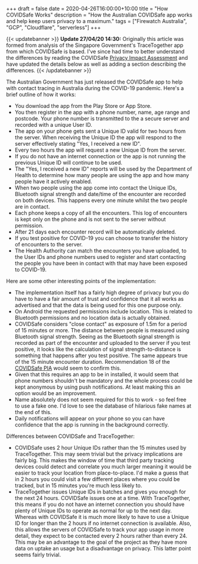 +++
draft = false
date = 2020-04-26T16:00:00+10:00
title = "How COVIDSafe Works"
description = "How the Australian COVIDSafe app works and help keep users privacy to a maximum."
tags = ["Firewatch Australia", "GCP", "Cloudflare", "serverless"]
+++

{{< updatebanner >}}
**Update 27/04/20 14:30:** Originally this article was formed from analysis of the Singapore Government's
TraceTogether app from which COVIDSafe is based. I've since had time to better understand the differences
by reading the COVIDSafe [Privacy Impact Assessment](https://www.health.gov.au/resources/publications/covidsafe-application-privacy-impact-assessment) and have updated the details below as well as adding a section describing the differences.
{{< /updatebanner >}}

The Australian Government has just released the COVIDSafe app to help with contact tracing in
Australia during the COVID-19 pandemic. Here's a brief outline of how it works:

- You download the app from the Play Store or App Store.
- You then register in the app with a phone number, name, age range and postcode. Your phone number
  is transmitted to the a secure server and recorded with a unique User ID.
- The app on your phone gets sent a Unique ID valid for two hours from the server. When receiving
  the Unique ID the app will respond to the server effectively stating "Yes, I received a new ID".
- Every two hours the app will request a new Unique ID from the server.
- If you do not have an internet connection or the app is not running the previous Unique ID will
  continue to be used.
- The "Yes, I received a new ID" reports will be used by the Department of Health to determine how
  many people are using the app and how many people have it actively enabled.
- When two people using the app come into contact the Unique IDs, Bluetooth signal strength and
  date/time of the encounter are recorded on both devices. This happens every one minute whilst the
  two people are in contact.
- Each phone keeps a copy of all the encounters. This log of encounters is kept only on the phone
  and is not sent to the server without permission.
- After 21 days each encounter record will be automatically deleted.
- If you test positive for COVID-19 you can choose to transfer the history of encounters to the server.
- The Health Authority can match the encounters you have uploaded, to the User IDs and phone numbers
  used to register and start contacting the people you have been in contact with that may have been
  exposed to COVID-19.

Here are some other interesting points of the implementation:

- The implementation itself has a fairly high degree of privacy but you do have to have a fair
  amount of trust and confidence that it all works as advertised and that the data is being used for
  this one purpose only.
- On Android the requested permissions include location. This is related to Bluetooth permissions
  and no location data is actually obtained.
- COVIDSafe considers "close contact" as exposure of 1.5m for a period of 15 minutes or more. The
  distance between people is measured using Bluetooth signal strength. Seeing as the Bluetooth signal
  strength is recorded as part of the encounter and uploaded to the server if you test positive, it
  looks like the calculation of signal strength-to-distance is something that happens after
  you test positive. The same appears true of the 15 minute encounter duration. Recommendation 18 of
  the [COVIDSafe PIA](https://www.health.gov.au/resources/publications/covidsafe-application-privacy-impact-assessment)
  would seem to confirm this.
- Given that this requires an app to be in installed, it would seem that phone numbers shouldn't be
  mandatory and the whole process could be kept anonymous by using push notifications. At least
  making this an option would be an improvement.
- Name absolutely does not seem required for this to work - so feel free to use a fake one. I'd love
  to see the database of hilarious fake names at the end of this.
- Daily notifications will appear on your phone so you can have confidence that the app is running
  in the background correctly.

Differences between COVIDSafe and TraceTogether:

- COVIDSafe uses 2 hour Unique IDs rather than the 15 minutes used by TraceTogether. This may seem
  trivial but the privacy implications are fairly big. This makes the window of time that third party
  tracking devices could detect and correlate you much larger meaning it would be easier to track
  your location from place-to-place. I'd make a guess that in 2 hours you could visit a few different
  places where you could be tracked, but in 15 minutes you're much less likely to.
- TraceTogether issues Unique IDs in batches and gives you enough for the next 24 hours. COVIDSafe
  issues one at a time. With TraceTogether, this means if you do not have an internet connection
  you should  have plenty of Unique IDs to operate as normal for up to the next day. Whereas with
  COVIDSafe it is much more likely to have to use a Unique ID for longer than the 2 hours if no internet
  connection is available. Also, this allows the servers of COVIDSafe to track your app usage in
  more detail, they expect to be contacted every 2 hours rather than every 24. This may be an
  advantage to the goal of the project as they have more data on uptake an usage but a disadvantage
  on privacy. This latter point seems fairly trivial.
